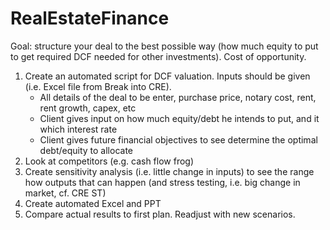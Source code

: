 # RealEstateFinance

Goal: structure your deal to the best possible way (how much equity to put to get required DCF needed for other investments). Cost of opportunity.

1. Create an automated script for DCF valuation. Inputs should be given (i.e. Excel file from Break into CRE).
   - All details of the deal to be enter, purchase price, notary cost, rent, rent growth, capex, etc
   - Client gives input on how much equity/debt he intends to put, and it which interest rate
   - Client gives future financial objectives to see determine the optimal debt/equity to allocate 
2. Look at competitors (e.g. cash flow frog)
3. Create sensitivity analysis (i.e. little change in inputs) to see the range how outputs that can happen (and stress testing, i.e. big change in market, cf. CRE ST)
4. Create automated Excel and PPT
5. Compare actual results to first plan. Readjust with new scenarios.
